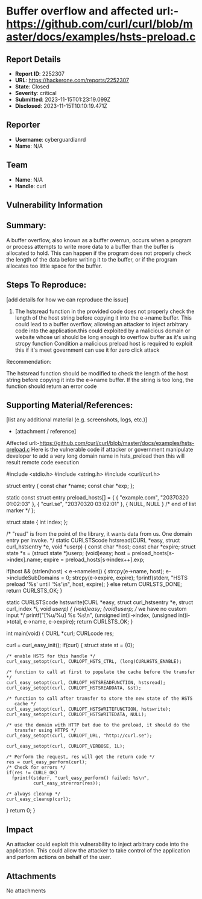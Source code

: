 # Buffer overflow and affected url:-https://github.com/curl/curl/blob/master/docs/examples/hsts-preload.c

## Report Details
- **Report ID**: 2252307
- **URL**: https://hackerone.com/reports/2252307
- **State**: Closed
- **Severity**: critical
- **Submitted**: 2023-11-15T01:23:19.099Z
- **Disclosed**: 2023-11-15T10:10:19.471Z

## Reporter
- **Username**: cyberguardianrd
- **Name**: N/A

## Team
- **Name**: N/A
- **Handle**: curl

## Vulnerability Information
## Summary:
A buffer overflow, also known as a buffer overrun, occurs when a program or process attempts to write more data to a buffer than the buffer is allocated to hold. This can happen if the program does not properly check the length of the data before writing it to the buffer, or if the program allocates too little space for the buffer.

## Steps To Reproduce:
[add details for how we can reproduce the issue]

1. The hstsread function in the provided code does not properly check the length of the host string before copying it into the e->name buffer. This could lead to a buffer overflow, allowing an attacker to inject arbitrary code into the application.this could exploited by a malicious domain or website whose url should be long enough to overflow buffer as it's using strcpy function 
Condition a malicious preload host is required to exploit this if it's meet government can use it for zero click attack

Recommendation:

The hstsread function should be modified to check the length of the host string before copying it into the e->name buffer. If the string is too long, the function should return an error code

## Supporting Material/References:
[list any additional material (e.g. screenshots, logs, etc.)]

  * [attachment / reference]

Affected url:-https://github.com/curl/curl/blob/master/docs/examples/hsts-preload.c
Here is the vulnerable code if attacker or government manipulate developer to add a very long domain name in  hsts_preload then this will result remote code execution 



#include <stdio.h>
#include <string.h>
#include <curl/curl.h>

struct entry {
  const char *name;
  const char *exp;
};

static const struct entry preload_hosts[] = {
  { "example.com", "20370320 01:02:03" },
  { "curl.se",     "20370320 03:02:01" },
  { NULL, NULL } /* end of list marker */
};

struct state {
  int index;
};

/* "read" is from the point of the library, it wants data from us. One domain
   entry per invoke. */
static CURLSTScode hstsread(CURL *easy, struct curl_hstsentry *e,
                            void *userp)
{
  const char *host;
  const char *expire;
  struct state *s = (struct state *)userp;
  (void)easy;
  host = preload_hosts[s->index].name;
  expire = preload_hosts[s->index++].exp;

  if(host && (strlen(host) < e->namelen)) {
    strcpy(e->name, host);
    e->includeSubDomains = 0;
    strcpy(e->expire, expire);
    fprintf(stderr, "HSTS preload '%s' until '%s'\n", host, expire);
  }
  else
    return CURLSTS_DONE;
  return CURLSTS_OK;
}

static CURLSTScode hstswrite(CURL *easy, struct curl_hstsentry *e,
                             struct curl_index *i, void *userp)
{
  (void)easy;
  (void)userp; /* we have no custom input */
  printf("[%u/%u] %s %s\n", (unsigned int)i->index, (unsigned int)i->total,
         e->name, e->expire);
  return CURLSTS_OK;
}

int main(void)
{
  CURL *curl;
  CURLcode res;

  curl = curl_easy_init();
  if(curl) {
    struct state st = {0};

    /* enable HSTS for this handle */
    curl_easy_setopt(curl, CURLOPT_HSTS_CTRL, (long)CURLHSTS_ENABLE);

    /* function to call at first to populate the cache before the transfer */
    curl_easy_setopt(curl, CURLOPT_HSTSREADFUNCTION, hstsread);
    curl_easy_setopt(curl, CURLOPT_HSTSREADDATA, &st);

    /* function to call after transfer to store the new state of the HSTS
       cache */
    curl_easy_setopt(curl, CURLOPT_HSTSWRITEFUNCTION, hstswrite);
    curl_easy_setopt(curl, CURLOPT_HSTSWRITEDATA, NULL);

    /* use the domain with HTTP but due to the preload, it should do the
       transfer using HTTPS */
    curl_easy_setopt(curl, CURLOPT_URL, "http://curl.se");

    curl_easy_setopt(curl, CURLOPT_VERBOSE, 1L);

    /* Perform the request, res will get the return code */
    res = curl_easy_perform(curl);
    /* Check for errors */
    if(res != CURLE_OK)
      fprintf(stderr, "curl_easy_perform() failed: %s\n",
              curl_easy_strerror(res));

    /* always cleanup */
    curl_easy_cleanup(curl);
  }
  return 0;
}

## Impact

An attacker could exploit this vulnerability to inject arbitrary code into the application. This could allow the attacker to take control of the application and perform actions on behalf of the user.

## Attachments
No attachments

